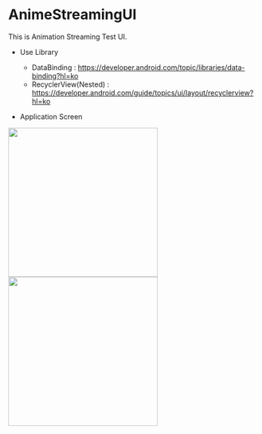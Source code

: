 # AnimeStreamingUI
This is Animation Streaming Test UI.


* Use Library
  * DataBinding : https://developer.android.com/topic/libraries/data-binding?hl=ko
  * RecyclerView(Nested) : https://developer.android.com/guide/topics/ui/layout/recyclerview?hl=ko
  

* Application Screen
<div>
<img width="300" src="https://user-images.githubusercontent.com/55890012/82057167-eae52700-96fd-11ea-9a7f-35074f0ece78.jpg">
<img width="300" src="https://user-images.githubusercontent.com/55890012/82056918-9477e880-96fd-11ea-9559-64c34deedce6.jpg">

</div>
